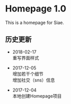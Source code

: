 # Homepage 1.0

This is a homepage for Siae.


## 历史更新

- 2018-02-17<br>
重写界面样式<br>

- 2017-12-05<br>
增加若干个细节<br>
增加社交（sns）信息<br>

- 2017-12-04<br>
本地创建Homepage项目<br>
